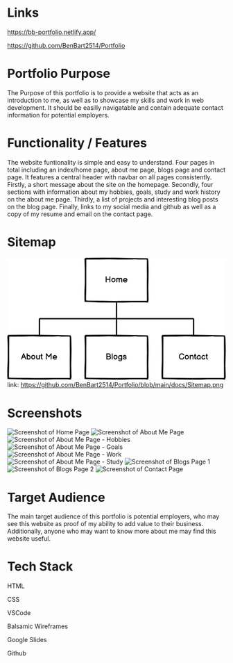 # Links
https://bb-portfolio.netlify.app/

https://github.com/BenBart2514/Portfolio

# Portfolio Purpose
The Purpose of this portfolio is to provide a website that acts as an introduction to me, as well as to showcase my skills and work in web development. It should be easilly navigatable and contain adequate contact information for potential employers.

# Functionality / Features
The website funtionality is simple and easy to understand. Four pages in total including an index/home page, about me page, blogs page and contact page. It features a central header with navbar on all pages consistently. Firstly, a short message about the site on the homepage. Secondly, four sections with information about my hobbies, goals, study and work history on the about me page. Thirdly, a list of projects and interesting blog posts on the blog page. Finally, links to my social media and github as well as a copy of my resume and email on the contact page.

# Sitemap
![Image of Sitemap](https://github.com/BenBart2514/Portfolio/blob/main/docs/Sitemap.png)
link: https://github.com/BenBart2514/Portfolio/blob/main/docs/Sitemap.png

# Screenshots
![Screenshot of Home Page](https://github.com/BenBart2514/Portfolio/blob/main/docs/screenshothome.png)
![Screenshot of About Me Page](https://github.com/BenBart2514/Portfolio/blob/main/docs/screenshotabout1.png)
![Screenshot of About Me Page - Hobbies](https://github.com/BenBart2514/Portfolio/blob/main/docs/screenshotabout2.png)
![Screenshot of About Me Page - Goals](https://github.com/BenBart2514/Portfolio/blob/main/docs/screenshotabout3.png)
![Screenshot of About Me Page - Work](https://github.com/BenBart2514/Portfolio/blob/main/docs/screenshotabout4.png)
![Screenshot of About Me Page - Study](https://github.com/BenBart2514/Portfolio/blob/main/docs/screenshotabout5.png)
![Screenshot of Blogs Page 1](https://github.com/BenBart2514/Portfolio/blob/main/docs/screenshotblogs1.png)
![Screenshot of Blogs Page 2](https://github.com/BenBart2514/Portfolio/blob/main/docs/screenshotblogs2.png)
![Screenshot of Contact Page](https://github.com/BenBart2514/Portfolio/blob/main/docs/screenshotcontact.png)

# Target Audience
The main target audience of this portfolio is potential employers, who may see this website as proof of my ability to add value to their business. Additionally, anyone who may want to know more about me may find this website useful.

# Tech Stack
HTML

CSS

VSCode

Balsamic Wireframes

Google Slides

Github